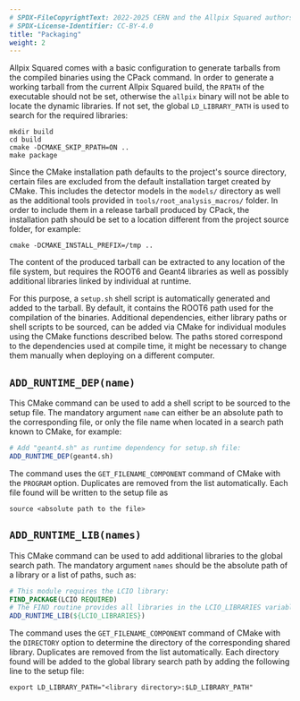 ```yaml
---
# SPDX-FileCopyrightText: 2022-2025 CERN and the Allpix Squared authors
# SPDX-License-Identifier: CC-BY-4.0
title: "Packaging"
weight: 2
---
```


Allpix Squared comes with a basic configuration to generate tarballs from the compiled binaries using the CPack command. In
order to generate a working tarball from the current Allpix Squared build, the `RPATH` of the executable should not be set,
otherwise the `allpix` binary will not be able to locate the dynamic libraries. If not set, the global `LD_LIBRARY_PATH` is
used to search for the required libraries:

```shell
mkdir build
cd build
cmake -DCMAKE_SKIP_RPATH=ON ..
make package
```

Since the CMake installation path defaults to the project's source directory, certain files are excluded from the default
installation target created by CMake. This includes the detector models in the `models/` directory as well as the additional
tools provided in `tools/root_analysis_macros/` folder. In order to include them in a release tarball produced by CPack, the
installation path should be set to a location different from the project source folder, for example:

```shell
cmake -DCMAKE_INSTALL_PREFIX=/tmp ..
```

The content of the produced tarball can be extracted to any location of the file system, but requires the ROOT6 and Geant4
libraries as well as possibly additional libraries linked by individual at runtime.

For this purpose, a `setup.sh` shell script is automatically generated and added to the tarball. By default, it contains the
ROOT6 path used for the compilation of the binaries. Additional dependencies, either library paths or shell scripts to be
sourced, can be added via CMake for individual modules using the CMake functions described below. The paths stored correspond
to the dependencies used at compile time, it might be necessary to change them manually when deploying on a different
computer.

## `ADD_RUNTIME_DEP(name)`

This CMake command can be used to add a shell script to be sourced to the setup file. The mandatory argument `name` can
either be an absolute path to the corresponding file, or only the file name when located in a search path known to CMake, for
example:

```cmake
# Add "geant4.sh" as runtime dependency for setup.sh file:
ADD_RUNTIME_DEP(geant4.sh)
```

The command uses the `GET_FILENAME_COMPONENT` command of CMake with the `PROGRAM` option. Duplicates are removed from the
list automatically. Each file found will be written to the setup file as

```shell
source <absolute path to the file>
```

## `ADD_RUNTIME_LIB(names)`

This CMake command can be used to add additional libraries to the global search path. The mandatory argument `names` should
be the absolute path of a library or a list of paths, such as:

```cmake
# This module requires the LCIO library:
FIND_PACKAGE(LCIO REQUIRED)
# The FIND routine provides all libraries in the LCIO_LIBRARIES variable:
ADD_RUNTIME_LIB(${LCIO_LIBRARIES})
```

The command uses the `GET_FILENAME_COMPONENT` command of CMake with the `DIRECTORY` option to determine the directory of the
corresponding shared library. Duplicates are removed from the list automatically. Each directory found will be added to the
global library search path by adding the following line to the setup file:

```shell
export LD_LIBRARY_PATH="<library directory>:$LD_LIBRARY_PATH"
```
